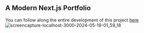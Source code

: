 ## A Modern Next.js Portfolio
You can follow along the entire development of this project <a href="https://www.youtube.com/watch?v=FTH6Dn3AyIQ" target="_blank">here</a>
![screencapture-localhost-3000-2024-05-19-01_59_18](https://github.com/TathataHY/portfolio-jsm/assets/86846618/de83f2b3-ca2e-45a9-acb7-ae961fef2957)
